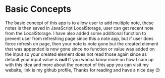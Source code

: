 <div id="readme">
  <h1>Basic Concepts</h1>
  <p>The basic concept of this app is to allow user to add multiple note, these notes is then saved in JavaScript LocalStorage, user can get recent note from the LocalStorage. I have also added some additional function to prevent user from refreshing page since this a note app, but if user does force refresh on page, then your note is note gone but the created element that was appended is now gone since no function or value was added on the input so your created element does not read those again since as default your input value is <b>null</b> If you wanna know more on how I cam up with this idea and more about the concept of this app you can visit my website, link is my github profile, Thanks for reading and have a nice day 😉</p>
</div>
